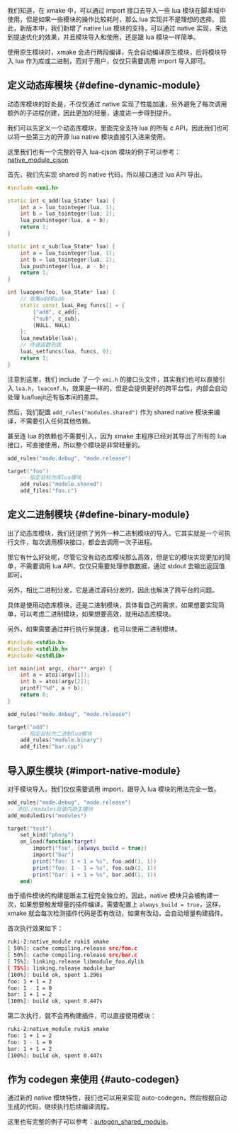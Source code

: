 
我们知道，在 xmake 中，可以通过 import 接口去导入一些 lua 模块在脚本域中使用，但是如果一些模块的操作比较耗时，那么 lua 实现并不是理想的选择。
因此，新版本中，我们新增了 native lua 模块的支持，可以通过 native 实现，来达到提速优化的效果，并且模块导入和使用，还是跟 lua 模块一样简单。

使用原生模块时，xmake 会进行两段编译，先会自动编译原生模块，后将模块导入 lua 作为库或二进制，而对于用户，仅仅只需要调用 import 导入即可。

## 定义动态库模块 {#define-dynamic-module}

动态库模块的好处是，不仅仅通过 native 实现了性能加速，另外避免了每次调用额外的子进程创建，因此更加的轻量，速度进一步得到提升。

我们可以先定义一个动态库模块，里面完全支持 lua 的所有 c API，因此我们也可以将一些第三方的开源 lua native 模块直接引入进来使用。

这里我们也有一个完整的导入 lua-cjson 模块的例子可以参考：[native_module_cjson](https://github.com/xmake-io/xmake/tree/master/tests/projects/other/native_module_cjson)

首先，我们先实现 shared 的 native 代码，所以接口通过 lua API 导出。

```c++ [./modules/foo/foo.c]
#include <xmi.h>

static int c_add(lua_State* lua) {
    int a = lua_tointeger(lua, 1);
    int b = lua_tointeger(lua, 2);
    lua_pushinteger(lua, a + b);
    return 1;
}

static int c_sub(lua_State* lua) {
    int a = lua_tointeger(lua, 1);
    int b = lua_tointeger(lua, 2);
    lua_pushinteger(lua, a - b);
    return 1;
}

int luaopen(foo, lua_State* lua) {
    // 收集add和sub
    static const luaL_Reg funcs[] = {
        {"add", c_add},
        {"sub", c_sub},
        {NULL, NULL}
    };
    lua_newtable(lua);
    // 传递函数列表
    luaL_setfuncs(lua, funcs, 0);
    return 1;
}
```

注意到这里，我们 include 了一个 `xmi.h` 的接口头文件，其实我们也可以直接引入 `lua.h`，`luaconf.h`，效果是一样的，但是会提供更好的跨平台性，内部会自动处理 lua/luajit还有版本间的差异。

然后，我们配置 `add_rules("modules.shared")` 作为 shared native 模块来编译，不需要引入任何其他依赖。

甚至连 lua 的依赖也不需要引入，因为 xmake 主程序已经对其导出了所有的 lua 接口，可直接使用，所以整个模块是非常轻量的。

```lua [./modules/foo/xmake.lua]
add_rules("mode.debug", "mode.release")

target("foo")
    -- 指定目标为库lua模块
    add_rules("module.shared")
    add_files("foo.c")
```

## 定义二进制模块 {#define-binary-module}

出了动态库模块，我们还提供了另外一种二进制模块的导入。它其实就是一个可执行文件，每次调用模块接口，都会去调用一次子进程。

那它有什么好处呢，尽管它没有动态库模块那么高效，但是它的模块实现更加的简单，不需要调用 lua API，仅仅只需要处理参数数据，通过 stdout 去输出返回值即可。

另外，相比二进制分发，它是通过源码分发的，因此也解决了跨平台的问题。

具体是使用动态库模块，还是二进制模块，具体看自己的需求，如果想要实现简单，可以考虑二进制模块，如果想要高效，就用动态库模块。

另外，如果需要通过并行执行来提速，也可以使用二进制模块。

```c++ [./modules/bar/bar.cpp]
#include <stdio.h>
#include <stdlib.h>
#include <cstdlib>

int main(int argc, char** argv) {
    int a = atoi(argv[1]);
    int b = atoi(argv[2]);
    printf("%d", a + b);
    return 0;
}
```

```lua [./modules/bar/xmake.lua]
add_rules("mode.debug", "mode.release")

target("add")
    -- 指定目标为二进制lua模块
    add_rules("module.binary")
    add_files("bar.cpp")
```

## 导入原生模块 {#import-native-module}

对于模块导入，我们仅仅需要调用 import，跟导入 lua 模块的用法完全一致。

```lua [./xmake.lua]
add_rules("mode.debug", "mode.release")
-- 添加./modules目录内原生模块
add_moduledirs("modules")

target("test")
    set_kind("phony")
    on_load(function(target)
        import("foo", {always_build = true})
        import("bar")
        print("foo: 1 + 1 = %s", foo.add(1, 1))
        print("foo: 1 - 1 = %s", foo.sub(1, 1))
        print("bar: 1 + 1 = %s", bar.add(1, 1))
    end)
```

由于插件模块的构建是跟主工程完全独立的，因此，native 模块只会被构建一次，如果想要触发增量的插件编译，需要配置上 `always_build = true`，这样，xmake 就会每次检测插件代码是否有改动，如果有改动，会自动增量构建插件。

首次执行效果如下：

```bash
ruki-2:native_module ruki$ xmake
[ 50%]: cache compiling.release src/foo.c
[ 50%]: cache compiling.release src/bar.c
[ 75%]: linking.release libmodule_foo.dylib
[ 75%]: linking.release module_bar
[100%]: build ok, spent 1.296s
foo: 1 + 1 = 2
foo: 1 - 1 = 0
bar: 1 + 1 = 2
[100%]: build ok, spent 0.447s
```

第二次执行，就不会再构建插件，可以直接使用模块：

```bash
ruki-2:native_module ruki$ xmake
foo: 1 + 1 = 2
foo: 1 - 1 = 0
bar: 1 + 1 = 2
[100%]: build ok, spent 0.447s
```

## 作为 codegen 来使用 {#auto-codegen}

通过新的 native 模块特性，我们也可以用来实现 auto-codegen，然后根据自动生成的代码，继续执行后续编译流程。

这里也有完整的例子可以参考：[autogen_shared_module](https://github.com/xmake-io/xmake/tree/master/tests/projects/other/autogen/autogen_shared_module)。
